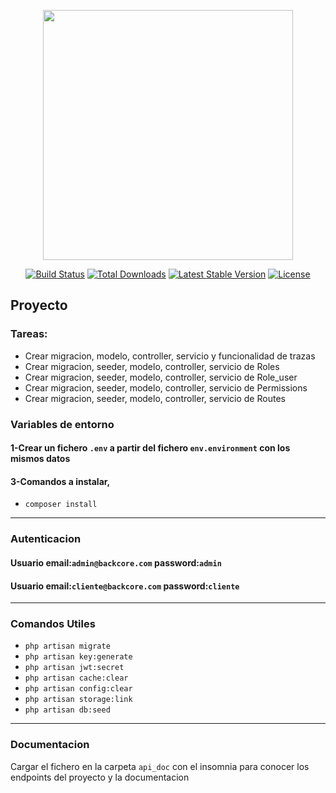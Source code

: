 <p align="center"><a href="https://laravel.com" target="_blank"><img src="https://raw.githubusercontent.com/laravel/art/master/logo-lockup/5%20SVG/2%20CMYK/1%20Full%20Color/laravel-logolockup-cmyk-red.svg" width="400"></a></p>

<p align="center">
<a href="https://travis-ci.org/laravel/framework"><img src="https://travis-ci.org/laravel/framework.svg" alt="Build Status"></a>
<a href="https://packagist.org/packages/laravel/framework"><img src="https://img.shields.io/packagist/dt/laravel/framework" alt="Total Downloads"></a>
<a href="https://packagist.org/packages/laravel/framework"><img src="https://img.shields.io/packagist/v/laravel/framework" alt="Latest Stable Version"></a>
<a href="https://packagist.org/packages/laravel/framework"><img src="https://img.shields.io/packagist/l/laravel/framework" alt="License"></a>
</p>

## Proyecto

### Tareas:

- Crear migracion, modelo, controller, servicio y funcionalidad de trazas
- Crear migracion, seeder, modelo, controller, servicio de Roles
- Crear migracion, seeder, modelo, controller, servicio de Role_user
- Crear migracion, seeder, modelo, controller, servicio de Permissions
- Crear migracion, seeder, modelo, controller, servicio de Routes

### Variables de entorno
#### 1-Crear un fichero `.env` a partir del fichero `env.environment` con los mismos datos
#### 3-Comandos a instalar,

- `composer install`

---
### Autenticacion

#### Usuario email:`admin@backcore.com` password:`admin`
#### Usuario email:`cliente@backcore.com` password:`cliente`

---
### Comandos Utiles

- `php artisan migrate`
- `php artisan key:generate`
- `php artisan jwt:secret`
- `php artisan cache:clear`
- `php artisan config:clear`
- `php artisan storage:link`
- `php artisan db:seed`

---
### Documentacion
Cargar el fichero en la carpeta `api_doc` con el insomnia para conocer los endpoints del proyecto y la documentacion
